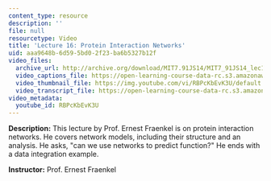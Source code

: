 ```yaml
---
content_type: resource
description: ''
file: null
resourcetype: Video
title: 'Lecture 16: Protein Interaction Networks'
uid: aaa9648b-6d59-5bd0-2f23-ba6b5327b12f
video_files:
  archive_url: http://archive.org/download/MIT7.91JS14/MIT7_91JS14_lec16_300k.mp4
  video_captions_file: https://open-learning-course-data-rc.s3.amazonaws.com/7-91j-foundations-of-computational-and-systems-biology-spring-2014/0764a15eedbb5e5c88820d19fcac0c24_RBPcKbEvK3U.vtt
  video_thumbnail_file: https://img.youtube.com/vi/RBPcKbEvK3U/default.jpg
  video_transcript_file: https://open-learning-course-data-rc.s3.amazonaws.com/7-91j-foundations-of-computational-and-systems-biology-spring-2014/ac0552dc3221f3cef4cd2673e2972d25_RBPcKbEvK3U.pdf
video_metadata:
  youtube_id: RBPcKbEvK3U
---
```


**Description:** This lecture by Prof. Ernest Fraenkel is on protein interaction networks. He covers network models, including their structure and an analysis. He asks, "can we use networks to predict function?" He ends with a data integration example.

**Instructor:** Prof. Ernest Fraenkel